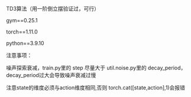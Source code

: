 TD3算法（用一阶倒立摆验证过，可行）

gym==0.25.1

torch==1.11.0

python==3.9.10

注意事项：

噪声探索衰减，train.py里的 step  尽量大于 util.noise.py里的 decay_period，decay_period过大会导致噪声衰减过慢

注意state的维度必须与action维度相同,否则 torch.cat([state,action],1)会报错
